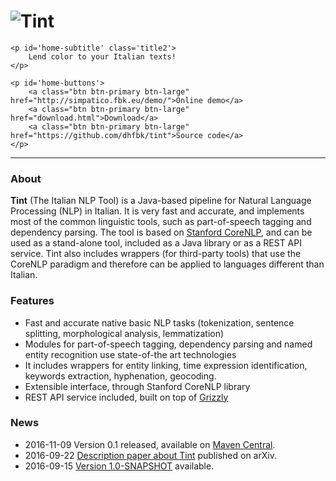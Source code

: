 <div class="well sidebar" id="well-home">
    <h1>
        <img src='images/tint-big.png' alt='Tint' title='Tint' />
    </h1>

    <p id='home-subtitle' class='title2'>
        Lend color to your Italian texts!
    </p>

    <p id='home-buttons'>
        <a class="btn btn-primary btn-large" href="http://simpatico.fbk.eu/demo/">Online demo</a>
        <a class="btn btn-primary btn-large" href="download.html">Download</a>
        <a class="btn btn-primary btn-large" href="https://github.com/dhfbk/tint">Source code</a>
    </p>
</div>

---------------------------------------

<h3 class='no-before'>About</h3>

**Tint** (The Italian NLP Tool) is a Java-based pipeline for Natural Language Processing (NLP) in Italian.
It is very fast and accurate, and implements most of the common linguistic tools, such as part-of-speech tagging and
dependency parsing.
The tool is based on [Stanford CoreNLP](http://stanfordnlp.github.io/CoreNLP/), and can be used
as a stand-alone tool, included as a Java library or as a REST API service.
Tint also includes wrappers (for third-party tools) that use the CoreNLP paradigm and therefore can be applied to
languages different than Italian.

<h3 class='no-before'>Features</h3>

- Fast and accurate native basic NLP tasks (tokenization, sentence splitting, morphological analysis, lemmatization)
- Modules for part-of-speech tagging, dependency parsing and named entity recognition use state-of-the art technologies
- It includes wrappers for entity linking, time expression identification, keywords extraction, hyphenation, geocoding.
- Extensible interface, through Stanford CoreNLP library
- REST API service included, built on top of [Grizzly](https://grizzly.java.net/)

<h3 class='no-before'>News</h3>

<!-- - 2015-06-08 [Try-it-out demo](https://knowledgestore2.fbk.eu/pikes-demo/) available!-->
- 2016-11-09 Version 0.1 released, available on [Maven Central](http://search.maven.org/).
- 2016-09-22 [Description paper about Tint](http://arxiv.org/abs/1609.06204) published on arXiv.
- 2016-09-15 [Version 1.0-SNAPSHOT](download.html) available.
